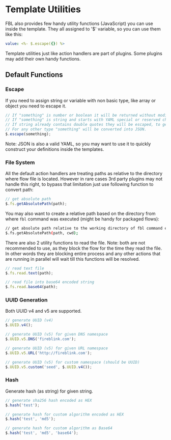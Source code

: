 # Template Utilities

FBL also provides few handy utility functions (JavaScript) you can use inside the template. They all assigned to '$' variable, so you can use them like this:

```yaml
value: <%- $.escape({}) %>
```

Template utilities just like action handlers are part of plugins. Some plugins may add their own handy functions.

## Default Functions

### Escape

If you need to assign string or variable with non basic type, like array or object you need to escape it. 

```js
// If "something" is number or boolean it will be returned without modifications
// If "something" is string and starts with YAML special or reserved character ([] {} > | * & ! % # ` @ ,) it will be wrapped into double quotes.
// If string already contains double quotes they will be escaped, to generate a valid yaml.
// For any other type "something" will be converted into JSON.    
$.escape(something);
```

Note: JSON is also a valid YAML, so you may want to use it to quickly construct your definitions inside the templates.

### File System

All the default action handlers are treating paths as relative to the directory where flow file is located. However in rare
cases 3rd party plugins may not handle this right, to bypass that limitation just use following function to convert path: 

```js
// get absolute path
$.fs.getAbsolutePath(path);
```

You may also want to create a relative path based on the directory from where `fbl` command was executed (might be handy for packaged flows):

```bash
// get absolute path relative to the working directory of fbl command execution
$.fs.getAbsolutePath(path, cwd);
```

There are also 2 utility functions to read the file. Note: both are not recommended to use, as they block the flow for the time they read the file.
In other words they are blocking entire process and any other actions that are running in parallel will wait till this functions will be resolved.

```js
// read text file
$.fs.read.text(path);

// read file into base64 encoded string
$.fs.read.base64(path);
```

### UUID Generation

Both UUID v4 and v5 are supported.

```js
// generate UUID (v4)
$.UUID.v4();

// generate UUID (v5) for given DNS namespace
$.UUID.v5.DNS('fireblink.com');

// generate UUID (v5) for given URL namespace
$.UUID.v5.URL('http://fireblink.com');

// generate UUID (v5) for custom namespace (should be UUID)
$.UUID.v5.custom('seed', $.UUID.v4());
```

### Hash

Generate hash (as string) for given string.

```js
// generate sha256 hash encoded as HEX
$.hash('test');

// generate hash for custom algorithm encoded as HEX
$.hash('test', 'md5');

// generate hash for custom algorithm as Base64
$.hash('test', 'md5', 'base64');
```